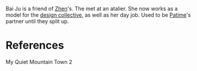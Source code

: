 Bai Ju is a friend of [Zhen](Zhen.md)'s. The met at an atalier. She now works as a model for the [design collective](design%20collective.md), as well as her day job. Used to be [Patime](Patime.md)'s partner until they split up.

# References
My Quiet Mountain Town 2